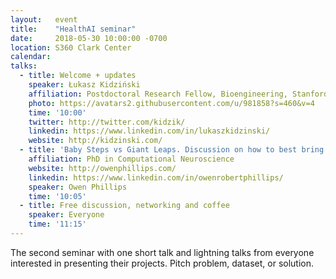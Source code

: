 ```yaml
---
layout:   event
title:    "HealthAI seminar"
date:     2018-05-30 10:00:00 -0700
location: S360 Clark Center
calendar: 
talks:
  - title: Welcome + updates
    speaker: Łukasz Kidziński
    affiliation: Postdoctoral Research Fellow, Bioengineering, Stanford
    photo: https://avatars2.githubusercontent.com/u/981858?s=460&v=4
    time: '10:00'
    twitter: http://twitter.com/kidzik/
    linkedin: https://www.linkedin.com/in/lukaszkidzinski/
    website: http://kidzinski.com/
  - title: 'Baby Steps vs Giant Leaps. Discussion on how to best bring AI into the clinic'
    affiliation: PhD in Computational Neuroscience
    website: http://owenphillips.com/
    linkedin: https://www.linkedin.com/in/owenrobertphillips/
    speaker: Owen Phillips
    time: '10:05'
  - title: Free discussion, networking and coffee
    speaker: Everyone
    time: '11:15'
---
```

The second seminar with one short talk and lightning talks from everyone interested in presenting their projects. Pitch problem, dataset, or solution.
